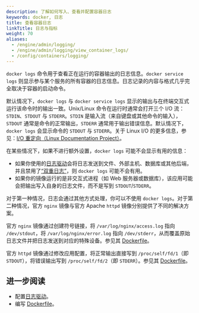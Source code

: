 ```yaml
---
description: 了解如何写入、查看并配置容器日志
keywords: docker, 日志
title: 查看容器日志
linkTitle: 日志与指标
weight: 70
aliases:
  - /engine/admin/logging/
  - /engine/admin/logging/view_container_logs/
  - /config/containers/logging/
---
```


`docker logs` 命令用于查看正在运行的容器输出的日志信息。`docker service logs` 则显示参与某个服务的所有容器的日志信息。日志记录的内容与格式几乎完全取决于容器的启动命令。

默认情况下，`docker logs` 与 `docker service logs` 显示的输出与在终端交互式运行该命令时的输出一致。Unix/Linux 命令在运行时通常会打开三个 I/O 流：`STDIN`、`STDOUT` 与 `STDERR`。`STDIN` 是输入流（来自键盘或其他命令的输入），`STDOUT` 通常是命令的正常输出，`STDERR` 通常用于输出错误信息。默认情况下，`docker logs` 会显示命令的 `STDOUT` 与 `STDERR`。关于 Linux I/O 的更多信息，参见：[I/O 重定向（Linux Documentation Project）](https://tldp.org/LDP/abs/html/io-redirection.html)。

在某些情况下，如果不进行额外设置，`docker logs` 可能不会显示有用的信息：

- 如果你使用的[日志驱动](configure.md)会将日志发送到文件、外部主机、数据库或其他后端，并且禁用了[“双重日志”](dual-logging.md)，则 `docker logs` 可能不会有用。
- 如果你的镜像运行的是非交互式进程（如 Web 服务器或数据库），该应用可能会把输出写入自身的日志文件，而不是写到 `STDOUT`/`STDERR`。

对于第一种情况，日志会通过其他方式处理，你可以不使用 `docker logs`。对于第二种情况，官方 `nginx` 镜像与官方 Apache `httpd` 镜像分别提供了不同的解决方案。

官方 `nginx` 镜像通过创建符号链接，将 `/var/log/nginx/access.log` 指向 `/dev/stdout`，将 `/var/log/nginx/error.log` 指向 `/dev/stderr`，从而覆盖原始日志文件并把日志发送到对应的特殊设备。参见其
[Dockerfile](https://github.com/nginxinc/docker-nginx/blob/8921999083def7ba43a06fabd5f80e4406651353/mainline/jessie/Dockerfile#L21-L23)。

官方 `httpd` 镜像通过修改应用配置，将正常输出直接写到 `/proc/self/fd/1`（即 `STDOUT`），将错误输出写到 `/proc/self/fd/2`（即 `STDERR`）。参见其
[Dockerfile](https://github.com/docker-library/httpd/blob/b13054c7de5c74bbaa6d595dbe38969e6d4f860c/2.2/Dockerfile#L72-L75)。

## 进一步阅读

- 配置[日志驱动](configure.md)。
- 编写 [Dockerfile](/reference/dockerfile.md)。
